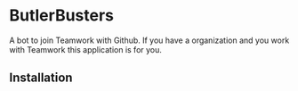 # ButlerBusters

A bot to join Teamwork with Github.
If you have a organization and you work with Teamwork this application is for you.

## Installation

